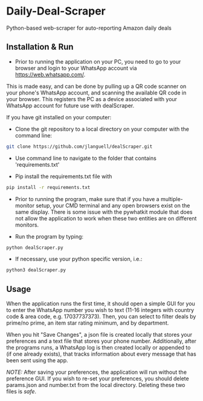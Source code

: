 # Daily-Deal-Scraper  

Python-based web-scraper for auto-reporting Amazon daily deals

## Installation & Run  

- Prior to running the application on your PC, you need to go to your browser and login to your WhatsApp account via https://web.whatsapp.com/.  

This is made easy, and can be done by pulling up a QR code scanner on your phone's WhatsApp account, and scanning the available QR code in your browser. This registers the PC as a device associated with your WhatsApp account for future use with dealScraper.  

If you have git installed on your computer: 

- Clone the git repository to a local directory on your computer with the command line:    

```bash
git clone https://github.com/jlanguell/dealScraper.git
```  

- Use command line to navigate to the folder that contains 'requirements.txt'  

- Pip install the requirements.txt file with  

```bash
pip install -r requirements.txt
```  

- Prior to running the program, make sure that if you have a multiple-monitor setup, your CMD terminal and any open browsers exist on the same display. There is some issue with the pywhatkit module that does not allow the application to work when these two entities are on different monitors.  

- Run the program by typing:  
```bash
python dealScraper.py
```  

- If necessary, use your python specific version, i.e.:
```bash
python3 dealScraper.py
```  

## Usage  

When the application runs the first time, it should open a simple GUI for you to enter the WhatsApp number you wish to text (11-16 integers with country code & area code, e.g. 17037737373). Then, you can select to filter deals by prime/no prime, an item star rating minimum, and by department. 

When you hit "Save Changes", a json file is created locally that stores your preferences and a text file that stores your phone number. Additionally, after the programs runs, a WhatsApp log is then created locally or appended to (if one already exists), that tracks information about every message that has been sent using the app.  

*NOTE:* After saving your preferences, the application will run without the preference GUI. If you wish to re-set your preferences, you should delete params.json and number.txt from the local directory. Deleting these two files is *safe*.  

